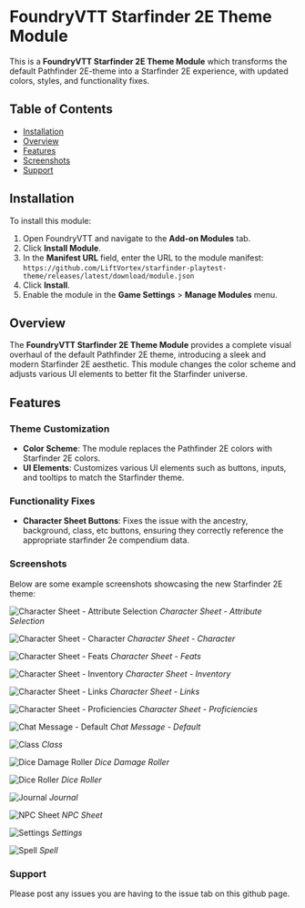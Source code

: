 # FoundryVTT Starfinder 2E Theme Module

This is a **FoundryVTT Starfinder 2E Theme Module** which transforms the default Pathfinder 2E-theme into a Starfinder 2E experience,  with updated colors, styles, and functionality fixes.

## Table of Contents

- [Installation](#installation)
- [Overview](#overview)
- [Features](#features)
- [Screenshots](#screenshots)
- [Support](#support)

## Installation

To install this module:

1. Open FoundryVTT and navigate to the **Add-on Modules** tab.
2. Click **Install Module**.
3. In the **Manifest URL** field, enter the URL to the module manifest: `https://github.com/LiftVortex/starfinder-playtest-theme/releases/latest/download/module.json`
4. Click **Install**.
5. Enable the module in the **Game Settings** > **Manage Modules** menu.

## Overview

The **FoundryVTT Starfinder 2E Theme Module** provides a complete visual overhaul of the default Pathfinder 2E theme, introducing a sleek and modern Starfinder 2E aesthetic. This module changes the color scheme and adjusts various UI elements to better fit the Starfinder universe.

## Features

### Theme Customization

- **Color Scheme**: The module replaces the Pathfinder 2E colors with Starfinder 2E colors.
- **UI Elements**: Customizes various UI elements such as buttons, inputs, and tooltips to match the Starfinder theme.

### Functionality Fixes

- **Character Sheet Buttons**: Fixes the issue with the ancestry, background, class, etc buttons, ensuring they correctly reference the appropriate starfinder 2e compendium data.

### Screenshots

Below are some example screenshots showcasing the new Starfinder 2E theme:

![Character Sheet - Attribute Selection](readme-screenshots/Character-Sheet-Attribute-Selection.jpg)
*Character Sheet - Attribute Selection*

![Character Sheet - Character](readme-screenshots/Character-Sheet-Character.jpg)
*Character Sheet - Character*

![Character Sheet - Feats](readme-screenshots/Character-Sheet-Feats.jpg)
*Character Sheet - Feats*

![Character Sheet - Inventory](readme-screenshots/Character-Sheet-Inventory.jpg)
*Character Sheet - Inventory*

![Character Sheet - Links](readme-screenshots/Character-Sheet-Links.jpg)
*Character Sheet - Links*

![Character Sheet - Proficiencies](readme-screenshots/Character-Sheet-Proficiencies.jpg)
*Character Sheet - Proficiencies*

![Chat Message - Default](readme-screenshots/Chat-Message-Default.jpg)
*Chat Message - Default*

![Class](readme-screenshots/Class.jpg)
*Class*

![Dice Damage Roller](readme-screenshots/Dice-Damage-Roller.jpg)
*Dice Damage Roller*

![Dice Roller](readme-screenshots/Dice-Roller.jpg)
*Dice Roller*

![Journal](readme-screenshots/Journal.jpg)
*Journal*

![NPC Sheet](readme-screenshots/NPC-Sheet.jpg)
*NPC Sheet*

![Settings](readme-screenshots/Settings.jpg)
*Settings*

![Spell](readme-screenshots/Spell.jpg)
*Spell*


### Support

Please post any issues you are having to the issue tab on this github page.